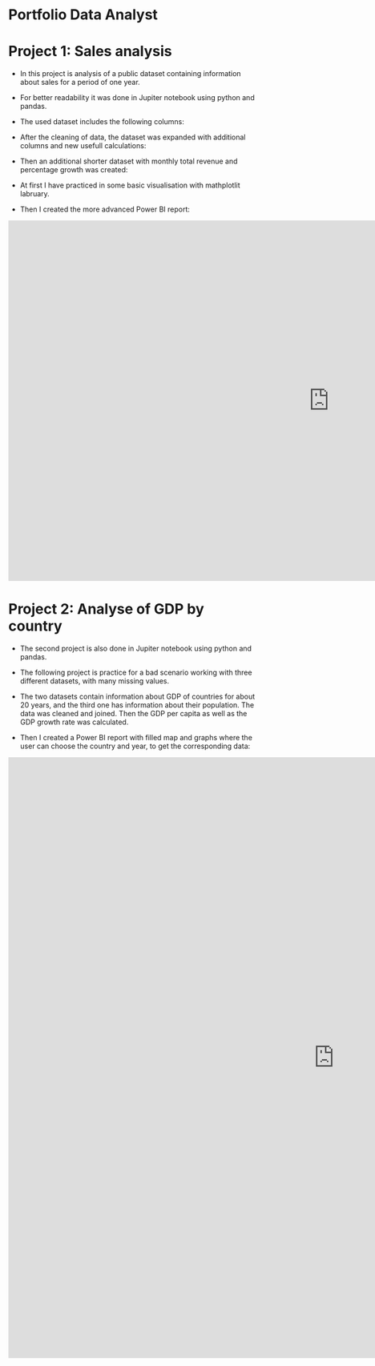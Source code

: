 <html>
  <body>
    <h1>
 Portfolio Data Analyst

 # Project 1: Sales analysis
  * In this project is analysis of a public dataset containing information about sales for a period of one year.
  * For better readability it was done in Jupiter notebook using python and pandas. 
  * The used dataset includes the following columns:


  * After the cleaning of data, the dataset was expanded with additional columns and new usefull calculations:

  * Then an additional shorter dataset with monthly total revenue and percentage growth was created:


  * At first I have practiced in some basic visualisation with mathplotlit labruary.
  * Then I created the more advanced Power BI report:</h1>

 
  <iframe title="Report Section" width="1280" height="720" src=
  "https://app.powerbi.com/view?r=eyJrIjoiZGUyMGNmOWItYWZkOC00ZTBkLTg3YTEtMDU4NzA4NmU0YzBiIiwidCI6IjlmODI3MWI0LWVkNzAtNDg4OC1iMmE4LWI5ZGIyNmQxMDE1MCJ9" frameborder="0" allowFullScreen="true"></iframe>


 # Project 2: Analyse of GDP by country
  * The second project is also done in Jupiter notebook using python and pandas. 
  * The following project is practice for a bad scenario working with three different datasets, with many missing values.
  * The two datasets contain information about GDP of countries for about 20 years, and the third one has information about 
  their population. The data was cleaned and joined. Then the GDP per capita as well as the GDP growth rate was calculated.


  * Then I created a Power BI report with filled map and graphs where the user can choose the country and year, to 
   get the corresponding data:
   
   <iframe title="Report Section" width="1300" height="1200" src="https://app.powerbi.com/view?r=eyJrIjoiZmZkNjdmYTEtMTMzNC00ZmJhLTg2NjMtMmExNWUxNzM5MzA3IiwidCI6IjlmODI3MWI0LWVkNzAtNDg4OC1iMmE4LWI5ZGIyNmQxMDE1MCJ9" frameborder="0" allowFullScreen="true"></iframe>

    

  </body>
</html>
